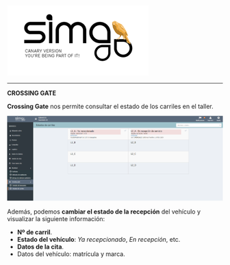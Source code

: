 ![sima2](images/es-ES_simacanaryversionbn.png)  
  
---     
  
**CROSSING GATE**  
  
**Crossing Gate** nos permite consultar el estado de los carriles en el taller.  
  

![](Images/es-ES_Service_CrossingGate_Lanes.png)  
  
Además, podemos  **cambiar el estado de la recepción** del vehículo y visualizar la siguiente información:  
  
 - **Nº de carril**.  
 - **Estado del vehículo**: _Ya recepcionado_, _En recepción_, etc.    
 - **Datos de la cita**.  
 - Datos del vehículo: matrícula y marca. 

